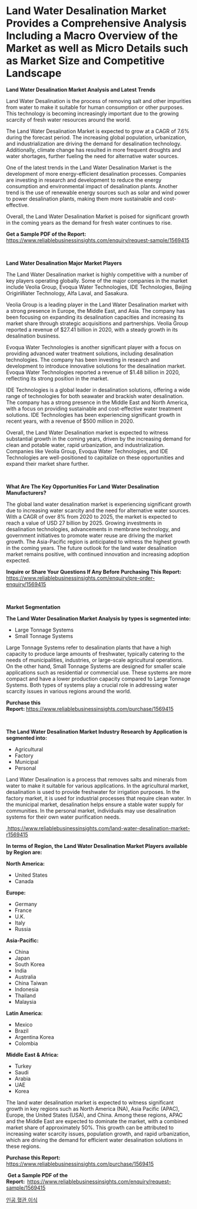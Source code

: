 <p><h1>Land Water Desalination Market Provides a Comprehensive Analysis Including a Macro Overview of the Market as well as Micro Details such as Market Size and Competitive Landscape</h1></p><p><strong>Land Water Desalination Market Analysis and Latest Trends</strong></p>
<p><p>Land Water Desalination is the process of removing salt and other impurities from water to make it suitable for human consumption or other purposes. This technology is becoming increasingly important due to the growing scarcity of fresh water resources around the world.</p><p>The Land Water Desalination Market is expected to grow at a CAGR of 7.6% during the forecast period. The increasing global population, urbanization, and industrialization are driving the demand for desalination technology. Additionally, climate change has resulted in more frequent droughts and water shortages, further fueling the need for alternative water sources.</p><p>One of the latest trends in the Land Water Desalination Market is the development of more energy-efficient desalination processes. Companies are investing in research and development to reduce the energy consumption and environmental impact of desalination plants. Another trend is the use of renewable energy sources such as solar and wind power to power desalination plants, making them more sustainable and cost-effective.</p><p>Overall, the Land Water Desalination Market is poised for significant growth in the coming years as the demand for fresh water continues to rise.</p></p>
<p><strong>Get a Sample PDF of the Report:&nbsp;</strong> <a href="https://www.reliablebusinessinsights.com/enquiry/request-sample/1569415">https://www.reliablebusinessinsights.com/enquiry/request-sample/1569415</a></p>
<p>&nbsp;</p>
<p><strong>Land Water Desalination Major Market Players</strong></p>
<p><p>The Land Water Desalination market is highly competitive with a number of key players operating globally. Some of the major companies in the market include Veolia Group, Evoqua Water Technologies, IDE Technologies, Beijing OriginWater Technology, Alfa Laval, and Sasakura. </p><p>Veolia Group is a leading player in the Land Water Desalination market with a strong presence in Europe, the Middle East, and Asia. The company has been focusing on expanding its desalination capacities and increasing its market share through strategic acquisitions and partnerships. Veolia Group reported a revenue of $27.41 billion in 2020, with a steady growth in its desalination business.</p><p>Evoqua Water Technologies is another significant player with a focus on providing advanced water treatment solutions, including desalination technologies. The company has been investing in research and development to introduce innovative solutions for the desalination market. Evoqua Water Technologies reported a revenue of $1.48 billion in 2020, reflecting its strong position in the market.</p><p>IDE Technologies is a global leader in desalination solutions, offering a wide range of technologies for both seawater and brackish water desalination. The company has a strong presence in the Middle East and North America, with a focus on providing sustainable and cost-effective water treatment solutions. IDE Technologies has been experiencing significant growth in recent years, with a revenue of $500 million in 2020.</p><p>Overall, the Land Water Desalination market is expected to witness substantial growth in the coming years, driven by the increasing demand for clean and potable water, rapid urbanization, and industrialization. Companies like Veolia Group, Evoqua Water Technologies, and IDE Technologies are well-positioned to capitalize on these opportunities and expand their market share further.</p></p>
<p>&nbsp;</p>
<p><strong>What Are The Key Opportunities For Land Water Desalination Manufacturers?</strong></p>
<p><p>The global land water desalination market is experiencing significant growth due to increasing water scarcity and the need for alternative water sources. With a CAGR of over 8% from 2020 to 2025, the market is expected to reach a value of USD 27 billion by 2025. Growing investments in desalination technologies, advancements in membrane technology, and government initiatives to promote water reuse are driving the market growth. The Asia-Pacific region is anticipated to witness the highest growth in the coming years. The future outlook for the land water desalination market remains positive, with continued innovation and increasing adoption expected.</p></p>
<p><strong>Inquire or Share Your Questions If Any Before Purchasing This Report:</strong> <a href="https://www.reliablebusinessinsights.com/enquiry/pre-order-enquiry/1569415">https://www.reliablebusinessinsights.com/enquiry/pre-order-enquiry/1569415</a></p>
<p>&nbsp;</p>
<p><strong>Market Segmentation</strong></p>
<p><strong>The Land Water Desalination Market Analysis by types is segmented into:</strong></p>
<p><ul><li>Large Tonnage Systems</li><li>Small Tonnage Systems</li></ul></p>
<p><p>Large Tonnage Systems refer to desalination plants that have a high capacity to produce large amounts of freshwater, typically catering to the needs of municipalities, industries, or large-scale agricultural operations. On the other hand, Small Tonnage Systems are designed for smaller scale applications such as residential or commercial use. These systems are more compact and have a lower production capacity compared to Large Tonnage Systems. Both types of systems play a crucial role in addressing water scarcity issues in various regions around the world.</p></p>
<p><strong>Purchase this Report:&nbsp;</strong><a href="https://www.reliablebusinessinsights.com/purchase/1569415">https://www.reliablebusinessinsights.com/purchase/1569415</a></p>
<p>&nbsp;</p>
<p><strong>The Land Water Desalination Market Industry Research by Application is segmented into:</strong></p>
<p><ul><li>Agricultural</li><li>Factory</li><li>Municipal</li><li>Personal</li></ul></p>
<p><p>Land Water Desalination is a process that removes salts and minerals from water to make it suitable for various applications. In the agricultural market, desalination is used to provide freshwater for irrigation purposes. In the factory market, it is used for industrial processes that require clean water. In the municipal market, desalination helps ensure a stable water supply for communities. In the personal market, individuals may use desalination systems for their own water purification needs.</p></p>
<p><a href="https://www.reliablebusinessinsights.com/land-water-desalination-market-r1569415">&nbsp;https://www.reliablebusinessinsights.com/land-water-desalination-market-r1569415</a></p>
<p><strong>In terms of Region, the Land Water Desalination Market Players available by Region are:</strong></p>
<p>
    <p> <strong> North America: </strong>
        <ul>
            <li>United States</li>
            <li>Canada</li>
        </ul>
        </p> 
    <p> <strong> Europe: </strong>
        <ul>
            <li>Germany</li>
            <li>France</li>
            <li>U.K.</li>
            <li>Italy</li>
            <li>Russia</li>
        </ul>
        </p> 
    <p> <strong> Asia-Pacific: </strong>
        <ul>
            <li>China</li>
            <li>Japan</li>
            <li>South Korea</li>
            <li>India</li>
            <li>Australia</li>
            <li>China Taiwan</li>
            <li>Indonesia</li>
            <li>Thailand</li>
            <li>Malaysia</li>
        </ul>
        </p> 
    <p> <strong> Latin America: </strong>
        <ul>
            <li>Mexico</li>
            <li>Brazil</li>
            <li>Argentina Korea</li>
            <li>Colombia</li>
        </ul>
        </p> 
    <p> <strong> Middle East & Africa: </strong>
        <ul>
            <li>Turkey</li>
            <li>Saudi</li>
            <li>Arabia</li>
            <li>UAE</li>
            <li>Korea</li>
        </ul>
    </p>
    </p>
<p><p>The land water desalination market is expected to witness significant growth in key regions such as North America (NA), Asia Pacific (APAC), Europe, the United States (USA), and China. Among these regions, APAC and the Middle East are expected to dominate the market, with a combined market share of approximately 50%. This growth can be attributed to increasing water scarcity issues, population growth, and rapid urbanization, which are driving the demand for efficient water desalination solutions in these regions.</p></p>
<p><strong>Purchase this Report: </strong><a href="https://www.reliablebusinessinsights.com/purchase/1569415">https://www.reliablebusinessinsights.com/purchase/1569415</a></p>
<p>&nbsp;<strong>Get a Sample PDF of the Report:&nbsp;&nbsp;</strong><a href="https://www.reliablebusinessinsights.com/enquiry/request-sample/1569415">https://www.reliablebusinessinsights.com/enquiry/request-sample/1569415</a></p>
<p><strong></strong></p>
<p><p><a href="https://github.com/amuji413411/Market-Research-Report-List-1/blob/main/4963441103163.md">인공 혈관 이식</a></p></p>